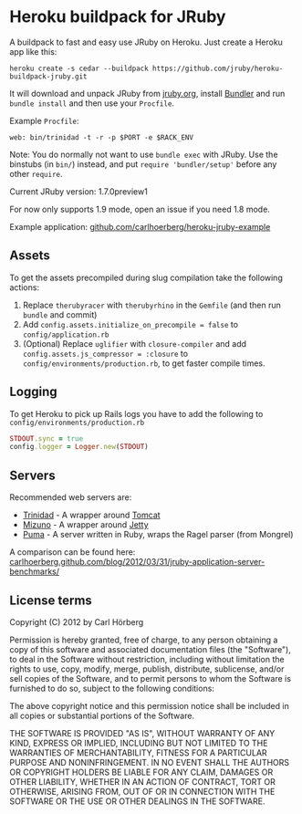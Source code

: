 # Heroku buildpack for JRuby

A buildpack to fast and easy use JRuby on Heroku. Just create a Heroku app like this:

    heroku create -s cedar --buildpack https://github.com/jruby/heroku-buildpack-jruby.git 

It will download and unpack JRuby from [jruby.org](http://jruby.org/), install [Bundler](http://gembundler.com/) and run ```bundle install``` and then use your ```Procfile```.

Example ```Procfile```:

    web: bin/trinidad -t -r -p $PORT -e $RACK_ENV

Note: You do normally not want to use ```bundle exec``` with JRuby. Use the binstubs (in ```bin/```) instead, and put ```require 'bundler/setup'``` before any other ```require```.

Current JRuby version: 1.7.0preview1

For now only supports 1.9 mode, open an issue if you need 1.8 mode.

Example application: [github.com/carlhoerberg/heroku-jruby-example](https://github.com/carlhoerberg/heroku-jruby-example)

## Assets

To get the assets precompiled during slug compilation take the following actions: 

1. Replace ```therubyracer``` with ```therubyrhino``` in the ```Gemfile``` (and then run ```bundle``` and commit)
1. Add ```config.assets.initialize_on_precompile = false``` to ```config/application.rb``` 
1. (Optional) Replace ```uglifier``` with ```closure-compiler``` and add ```config.assets.js_compressor = :closure``` to ```config/environments/production.rb```, to get faster compile times.

## Logging

To get Heroku to pick up Rails logs you have to add the following to ```config/environments/production.rb``` 

``` ruby
STDOUT.sync = true
config.logger = Logger.new(STDOUT) 
``` 

## Servers

Recommended web servers are:

* [Trinidad](https://github.com/trinidad/trinidad) - A wrapper around [Tomcat](http://tomcat.apache.org/)
* [Mizuno](https://github.com/matadon/mizuno) - A wrapper around [Jetty](http://jetty.codehaus.org/jetty/)
* [Puma](http://puma.io) - A server written in Ruby, wraps the Ragel parser (from Mongrel)

A comparison can be found here: [carlhoerberg.github.com/blog/2012/03/31/jruby-application-server-benchmarks/](http://carlhoerberg.github.com/blog/2012/03/31/jruby-application-server-benchmarks/)

## License terms

Copyright (C) 2012 by Carl Hörberg

Permission is hereby granted, free of charge, to any person obtaining a copy of this software and associated documentation files (the "Software"), to deal in the Software without restriction, including without limitation the rights to use, copy, modify, merge, publish, distribute, sublicense, and/or sell copies of the Software, and to permit persons to whom the Software is furnished to do so, subject to the following conditions:

The above copyright notice and this permission notice shall be included in all copies or substantial portions of the Software.

THE SOFTWARE IS PROVIDED "AS IS", WITHOUT WARRANTY OF ANY KIND, EXPRESS OR IMPLIED, INCLUDING BUT NOT LIMITED TO THE WARRANTIES OF MERCHANTABILITY, FITNESS FOR A PARTICULAR PURPOSE AND NONINFRINGEMENT. IN NO EVENT SHALL THE AUTHORS OR COPYRIGHT HOLDERS BE LIABLE FOR ANY CLAIM, DAMAGES OR OTHER LIABILITY, WHETHER IN AN ACTION OF CONTRACT, TORT OR OTHERWISE, ARISING FROM, OUT OF OR IN CONNECTION WITH THE SOFTWARE OR THE USE OR OTHER DEALINGS IN THE SOFTWARE.

